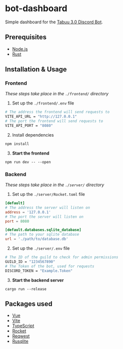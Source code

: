 # bot-dashboard

Simple dashboard for the [Tabuu 3.0 Discord Bot](https://github.com/SSBUTrainingGrounds/Tabuu-3.0).

## Prerequisites

-   [Node.js](https://nodejs.org/en/)
-   [Rust](https://www.rust-lang.org/)

## Installation & Usage

### Frontend

_These steps take place in the `./frontend/` directory_

1. Set up the `./frontend/.env` file

```bash
# The address the frontend will send requests to
VITE_API_URL = "http://127.0.0.1"
# The port the frontend will send requests to
VITE_API_PORT = "8080"
```

2. Install dependencies

```bash
npm install
```

3. **Start the frontend**

```
npm run dev -- --open
```

### Backend

_These steps take place in the `./server/` directory_

1. Set up the `./server/Rocket.toml` file

```toml
[default]
# The address the server will listen on
address = '127.0.0.1'
# The port the server will listen on
port = 8080

[default.databases.sqlite_database]
# The path to your sqlite database
url = './path/to/database.db'
```

2. Set up the `./server/.env` file

```bash
# The ID of the guild to check for admin permissions
GUILD_ID = "1234567890"
# The Token of the bot, used for requests
DISCORD_TOKEN = "Example.Token"
```

3. **Start the backend server**

```
cargo run --release
```

## Packages used

-   [Vue](https://vuejs.org/)
-   [Vite](https://vitejs.dev/)
-   [TypeScript](https://www.typescriptlang.org/)
-   [Rocket](https://docs.rs/rocket/0.4.11/rocket/)
-   [Reqwest](https://docs.rs/reqwest/latest/reqwest/)
-   [Rusqlite](https://docs.rs/rusqlite/latest/rusqlite/)

